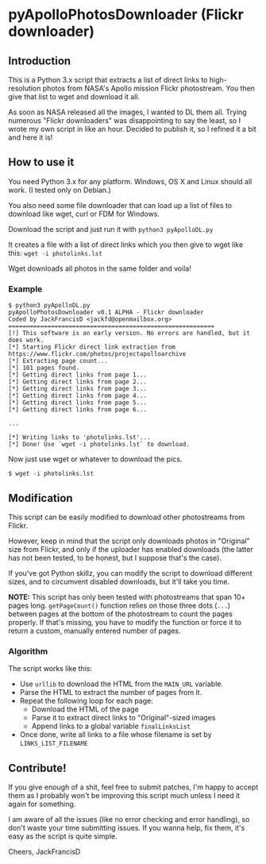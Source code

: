 # pyApolloPhotosDownloader (Flickr downloader)

## Introduction

This is a Python 3.x script that extracts a list of direct links to high-resolution photos from NASA's Apollo mission Flickr photostream. You then give that list to wget and download it all.

As soon as NASA released all the images, I wanted to DL them all. Trying numerous "Flickr downloaders" was disappointing to say the least, so I wrote my own script in like an hour. Decided to publish it, so I refined it a bit and here it is!

## How to use it

You need Python 3.x for any platform. Windows, OS X and Linux should all work. (I tested only on Debian.)

You also need some file downloader that can load up a list of files to download like wget, curl or FDM for Windows.

Download the script and just run it with `python3 pyApolloDL.py`

It creates a file with a list of direct links which you then give to wget like this: `wget -i photolinks.lst`

Wget downloads all photos in the same folder and voila!


### Example

```
$ python3 pyApolloDL.py 
pyApolloPhotosDownloader v0.1 ALPHA - Flickr downloader
Coded by JackFrancisD <jackfd@openmailbox.org>
==========================================================
[!] This software is an early version. No errors are handled, but it does work.
[*] Starting Flickr direct link extraction from https://www.flickr.com/photos/projectapolloarchive
[*] Extracting page count...
[*] 101 pages found.
[*] Getting direct links from page 1...
[*] Getting direct links from page 2...
[*] Getting direct links from page 3...
[*] Getting direct links from page 4...
[*] Getting direct links from page 5...
[*] Getting direct links from page 6...

...

[*] Writing links to 'photolinks.lst'...
[*] Done! Use `wget -i photolinks.lst` to download.
```

Now just use wget or whatever to download the pics.

```
$ wget -i photolinks.lst
```

## Modification

This script can be easily modified to download other photostreams from Flickr.

However, keep in mind that the script only downloads photos in "Original" size from Flickr, and only if the uploader has enabled downloads (the latter has not been tested, to be honest, but I suppose that's the case).

If you've got Python skillz, you can modify the script to download different sizes, and to circumvent disabled downloads, but it'll take you time.

**NOTE:** This script has only been tested with photostreams that span 10+ pages long. `getPageCount()` function relies on those three dots (`...`) between pages at the bottom of the photostream to count the pages properly. If that's missing, you have to modify the function or force it to return a custom, manually entered number of pages.


### Algorithm

The script works like this:

 - Use `urllib` to download the HTML from the `MAIN_URL` variable.
 - Parse the HTML to extract the number of pages from it.
 - Repeat the following loop for each page:
 	- Download the HTML of the page
 	- Parse it to extract direct links to "Original"-sized images
 	- Append links to a global variable `finalLinksList`
 - Once done, write all links to a file whose filename is set by `LINKS_LIST_FILENAME`


## Contribute!

If you give enough of a shit, feel free to submit patches, I'm happy to accept them as I probably won't be improving this script much unless I need it again for something.

I am aware of all the issues (like no error checking and error handling), so don't waste your time submitting issues. If you wanna help, fix them, it's easy as the script is quite simple.

Cheers,
JackFrancisD
